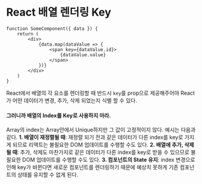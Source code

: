 # React 배열 렌더링 Key
```tsx
function SomeComponent({ data }) {
    return (
        <div>
            {data.map(dataValue => {
                <span key={dataValue.id}>
                    {dataValue.value}
                </span>
            })}
        </div>
    )
}
```
React에서 배열의 각 요소를 렌더링할 때 반드시 `key`를 prop으로 제공해주어야 React가 어떤 데이터가 변경, 추가, 삭제 되었는지 식별 할 수 있다.
#### 그러니까 배열의 Index를 Key로 사용하지 마라.
Array의 index는 Array안에서 Unique하지만 그 값이 고정적이지 않다. 예시는 다음과 같다.
**1. 배열이 재정렬될 때**: 재정렬 되기 전과 같은 데이터가 다른 index를 key로 가지게 되므로 리액트는 불필요한 DOM 업데이트를 수행할 수도 있다.
**2. 배열에 추가, 삭제될 때**: 추가, 삭제도 마찬가지로 같은 데이터가 다른 index를 key로 받을 수 있으므로 불필요한 DOM 업데이트를 수행할 수도 있다.
**3. 컴포넌트의 State 유지**: index 변경으로 인해 key가 바뀐다면 새로운 컴포넌트를 렌더링하기 때문에 예상치 못하게 기존 컴포넌트의 상태를 유지할 수 없게 된다.